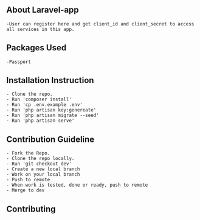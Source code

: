 
## About Laravel-app

    -User can register here and get client_id and client_secret to access all services in this app.
    
## Packages Used

    -Passport

## Installation Instruction

	- Clone the repo.
	- Run 'composer install'
	- Run 'cp .env.example .env'
  	- Run 'php artisan key:genereate'
	- Run 'php artisan migrate --seed'
  	- Run 'php artisan serve'


## Contribution Guideline

	- Fork the Repo.
	- Clone the repo locally.
	- Run 'git checkout dev'
	- Create a new local branch
	- Work on your local branch
	- Push to remote
	- When work is tested, done or ready, push to remote
	- Merge to dev



## Contributing

